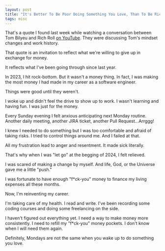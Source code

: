 ```yaml
---
layout: post
title: "It's Better To Be Poor Doing Something You Love, Than To Be Rich Doing Something You Hate"
tags: misc
---
```


That's a quote I found last week while watching a conversation between Tom Bilyeu and Rich Roll [on YouTube](https://www.youtube.com/watch?v=prlqWU54NME). They were discussing Tom's mindset changes and work history.

That quote is an invitation to reflect what we're willing to give up in exchange for money.

It reflects what I've been going through since last year.

In 2023, I hit rock-bottom. But it wasn't a money thing. In fact, I was making the most money I had made in my career as a software engineer.

Things were good until they weren't.

I woke up and didn't feel the drive to show up to work. I wasn't learning and having fun. I was just for the money.

Every Sunday evening I felt anxious anticipating next Monday routine. Another daily meeting, another JIRA ticket, another Pull Request...Arrggg!

I knew I needed to do something but I was too comfortable and afraid of taking risks. I tried to control things around me. And I failed at that.

All my frustration lead to anger and resentment. It made sick literally.

That's why when I was "let go" at the begging of 2024, I felt relieved.

I was scared of making a change by myself. And life, God, or the Universe gave me a little "push."

I was fortunate to have enough "f*ck-you" money to finance my living expenses all these months.

Now, I'm reinventing my career.

I'm taking care of my health. I read and write. I've been recording some coding courses and doing some freelancing on the side.

I haven't figured out everything yet. I need a way to make money more consistently. I need to refill my "f*ck-you" money pockets. I don't know when I will need them again.

Definitely, Mondays are not the same when you wake up to do something you love.
